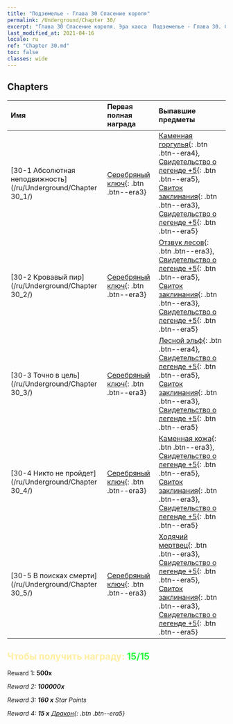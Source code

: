 ```yaml
---
title: "Подземелье - Глава 30 Спасение короля"
permalink: /Underground/Chapter 30/
excerpt: "Глава 30 Спасение короля. Эра хаоса  Подземелье - Глава 30. Спасение короля"
last_modified_at: 2021-04-16
locale: ru
ref: "Chapter 30.md"
toc: false
classes: wide
---
```


## Chapters

  | Имя |  Первая полная награда | Выпавшие предметы |
  |:------------|:------------|:------------| 
  | [30-1  Абсолютная неподвижность](/ru/Underground/Chapter 30_1/) | [Серебряный ключ](/ru/Items/con_693/){: .btn .btn--era3} | [Каменная горгулья](/ru/Items/unt_236/){: .btn .btn--era4}, [Свидетельство о легенде +5](/ru/Items/mat_102/){: .btn .btn--era5}, [Свиток заклинания](/ru/Items/con_694/){: .btn .btn--era3}, [Свидетельство о легенде +5](/ru/Items/mat_102/){: .btn .btn--era5} |
  | [30-2  Кровавый пир](/ru/Underground/Chapter 30_2/) | [Серебряный ключ](/ru/Items/con_693/){: .btn .btn--era3} | [Отзвук лесов](/ru/Items/her_465/){: .btn .btn--era3}, [Свидетельство о легенде +5](/ru/Items/mat_102/){: .btn .btn--era5}, [Свиток заклинания](/ru/Items/con_694/){: .btn .btn--era3}, [Свидетельство о легенде +5](/ru/Items/mat_102/){: .btn .btn--era5} |
  | [30-3  Точно в цель](/ru/Underground/Chapter 30_3/) | [Серебряный ключ](/ru/Items/con_693/){: .btn .btn--era3} | [Лесной эльф](/ru/Items/unt_201/){: .btn .btn--era4}, [Свидетельство о легенде +5](/ru/Items/mat_102/){: .btn .btn--era5}, [Свиток заклинания](/ru/Items/con_694/){: .btn .btn--era3}, [Свидетельство о легенде +5](/ru/Items/mat_102/){: .btn .btn--era5} |
  | [30-4  Никто не пройдет](/ru/Underground/Chapter 30_4/) | [Серебряный ключ](/ru/Items/con_693/){: .btn .btn--era3} | [Каменная кожа](/ru/Items/her_452/){: .btn .btn--era3}, [Свидетельство о легенде +5](/ru/Items/mat_102/){: .btn .btn--era5}, [Свиток заклинания](/ru/Items/con_694/){: .btn .btn--era3}, [Свидетельство о легенде +5](/ru/Items/mat_102/){: .btn .btn--era5} |
  | [30-5 В поисках смерти](/ru/Underground/Chapter 30_5/) | [Серебряный ключ](/ru/Items/con_693/){: .btn .btn--era3} | [Ходячий мертвец](/ru/Items/unt_209/){: .btn .btn--era3}, [Свидетельство о легенде +5](/ru/Items/mat_102/){: .btn .btn--era5}, [Свиток заклинания](/ru/Items/con_694/){: .btn .btn--era3}, [Свидетельство о легенде +5](/ru/Items/mat_102/){: .btn .btn--era5} |


## <span style="color: #ffeea0">Чтобы получить награду: </span><span style="color: #27f73a">15/15</span>

 Reward 1:  **500x** <i class="fas fa-gem"/>

 Reward 2:  **100000x** <i class="fas fa-coins"/>

 Reward 3: **160 x** Star Points

 Reward 4: **15 x** [Дракон](/ru/Items/her_387/){: .btn .btn--era5}

